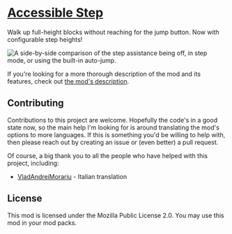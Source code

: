# [Accessible Step](https://secretonline.co/mods/accessible-step)

Walk up full-height blocks without reaching for the jump button. Now with configurable step heights!

![A side-by-side comparison of the step assistance being off, in step mode, or using the built-in auto-jump.](https://cdn.modrinth.com/data/z6d6n7ve/images/41ed830cfa7f664ff484eeb81d66101ac6bbd26f.gif)

If you're looking for a more thorough description of the mod and its features, check out [the mod's description](./MODRINTH.md).

## Contributing

Contributions to this project are welcome. Hopefully the code's in a good state now, so the main help I'm looking for is around translating the mod's options to more languages. If this is something you'd be willing to help with, then please reach out by creating an issue or (even better) a pull request.

Of course, a big thank you to all the people who have helped with this project, including:

- [VladAndreiMorariu](https://github.com/VladAndreiMorariu) - Italian translation

## License

This mod is licensed under the Mozilla Public License 2.0. You may use this mod in your mod packs.
